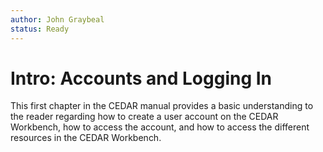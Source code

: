 ```yaml
---
author: John Graybeal
status: Ready
---
```

# Intro: Accounts and Logging In

This first chapter in the CEDAR manual provides a basic understanding to the reader regarding how to create a user account on the CEDAR Workbench, how to access the account, and how to access the different resources in the CEDAR Workbench.
